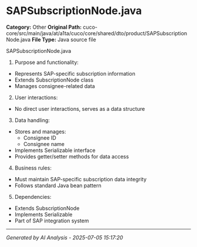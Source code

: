 # SAPSubscriptionNode.java

**Category:** Other
**Original Path:** cuco-core/src/main/java/at/a1ta/cuco/core/shared/dto/product/SAPSubscriptionNode.java
**File Type:** Java source file

SAPSubscriptionNode.java
1. Purpose and functionality:
- Represents SAP-specific subscription information
- Extends SubscriptionNode class
- Manages consignee-related data

2. User interactions:
- No direct user interactions, serves as a data structure

3. Data handling:
- Stores and manages:
  - Consignee ID
  - Consignee name
- Implements Serializable interface
- Provides getter/setter methods for data access

4. Business rules:
- Must maintain SAP-specific subscription data integrity
- Follows standard Java bean pattern

5. Dependencies:
- Extends SubscriptionNode
- Implements Serializable
- Part of SAP integration system

---
*Generated by AI Analysis - 2025-07-05 15:17:20*
